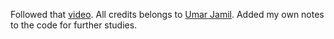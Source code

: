 Followed that [video](https://youtu.be/ISNdQcPhsts?si=eJIBgH1jojFjgO4o).
All credits belongs to [Umar Jamil](https://www.linkedin.com/in/ujamil/).
Added my own notes to the code for further studies.
